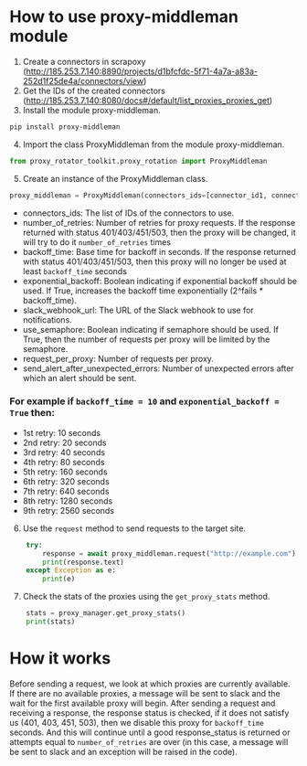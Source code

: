 # How to use proxy-middleman module

1. Create a connectors in scrapoxy (<a>http://185.253.7.140:8890/projects/d1bfcfdc-5f71-4a7a-a83a-252d1f25de4a/connectors/view</a>)
2. Get the IDs of the created connectors (<a>http://185.253.7.140:8080/docs#/default/list_proxies_proxies_get</a>)
3. Install the module proxy-middleman.

```bash
pip install proxy-middleman
```

4. Import the class ProxyMiddleman from the module proxy-middleman.

```python
from proxy_rotator_toolkit.proxy_rotation import ProxyMiddleman
```

5. Create an instance of the ProxyMiddleman class.

```python
proxy_middleman = ProxyMiddleman(connectors_ids=[connector_id1, connector_id2, connector_id3])
```
- connectors_ids: The list of IDs of the connectors to use.
- number_of_retries: Number of retries for proxy requests. If the response returned with status 401/403/451/503, then the proxy will be changed, it will try to do it `number_of_retries` times
- backoff_time: Base time for backoff in seconds. If the response returned with status 401/403/451/503, then this proxy will no longer be used at least `backoff_time` seconds
- exponential_backoff: Boolean indicating if exponential backoff should be used. If True, increases the backoff time exponentially (2^fails * backoff_time).
- slack_webhook_url: The URL of the Slack webhook to use for notifications.
- use_semaphore: Boolean indicating if semaphore should be used. If True, then the number of requests per proxy will be limited by the semaphore.
- request_per_proxy: Number of requests per proxy.
- send_alert_after_unexpected_errors: Number of unexpected errors after which an alert should be sent.


### For example if `backoff_time = 10` and `exponential_backoff = True` then:
- 1st retry: 10 seconds
- 2nd retry: 20 seconds
- 3rd retry: 40 seconds
- 4th retry: 80 seconds
- 5th retry: 160 seconds
- 6th retry: 320 seconds
- 7th retry: 640 seconds
- 8th retry: 1280 seconds
- 9th retry: 2560 seconds

6. Use the `request` method to send requests to the target site.

```python
    try:
        response = await proxy_middleman.request("http://example.com")
        print(response.text)
    except Exception as e:
        print(e)
```
7. Check the stats of the proxies using the `get_proxy_stats` method.

```python
    stats = proxy_manager.get_proxy_stats()
    print(stats)
```

# How it works

Before sending a request, we look at which proxies are currently available. If there are no available proxies, a message will be sent to slack and the wait for the first available proxy will begin. After sending a request and receiving a response, the response status is checked, if it does not satisfy us (401, 403, 451, 503), then we disable this proxy for `backoff_time` seconds. And this will continue until a good response_status is returned or attempts equal to `number_of_retries` are over (in this case, a message will be sent to slack and an exception will be raised in the code).